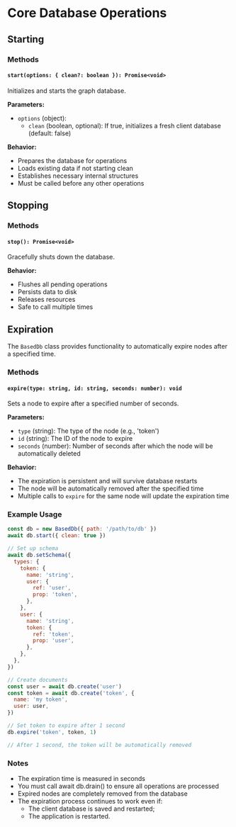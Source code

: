 # Core Database Operations

## Starting

### Methods

#### `start(options: { clean?: boolean }): Promise<void>`

Initializes and starts the graph database.

**Parameters:**

- `options` (object):
  - `clean` (boolean, optional): If true, initializes a fresh client database (default: false)

**Behavior:**

- Prepares the database for operations
- Loads existing data if not starting clean
- Establishes necessary internal structures
- Must be called before any other operations

## Stopping

### Methods

#### `stop(): Promise<void>`

Gracefully shuts down the database.

**Behavior:**

- Flushes all pending operations
- Persists data to disk
- Releases resources
- Safe to call multiple times

## Expiration

The `BasedDb` class provides functionality to automatically expire nodes after a specified time.

### Methods

#### `expire(type: string, id: string, seconds: number): void`

Sets a node to expire after a specified number of seconds.

**Parameters:**

- `type` (string): The type of the node (e.g., 'token')
- `id` (string): The ID of the node to expire
- `seconds` (number): Number of seconds after which the node will be automatically deleted

**Behavior:**

- The expiration is persistent and will survive database restarts
- The node will be automatically removed after the specified time
- Multiple calls to `expire` for the same node will update the expiration time

### Example Usage

```javascript
const db = new BasedDb({ path: '/path/to/db' })
await db.start({ clean: true })

// Set up schema
await db.setSchema({
  types: {
    token: {
      name: 'string',
      user: {
        ref: 'user',
        prop: 'token',
      },
    },
    user: {
      name: 'string',
      token: {
        ref: 'token',
        prop: 'user',
      },
    },
  },
})

// Create documents
const user = await db.create('user')
const token = await db.create('token', {
  name: 'my token',
  user: user,
})

// Set token to expire after 1 second
db.expire('token', token, 1)

// After 1 second, the token will be automatically removed
```

### Notes

- The expiration time is measured in seconds
- You must call await db.drain() to ensure all operations are processed
- Expired nodes are completely removed from the database
- The expiration process continues to work even if:
  - The client database is saved and restarted;
  - The application is restarted.
